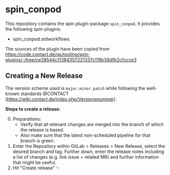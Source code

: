 # spin_conpod

This repository contains the spin plugin-package `spin_conpod`. It provides the
following spin-plugins:

-   spin_conpod.stdworkflows

The sources of the plugin have been copied from
https://code.contact.de/qs/tooling/spin-plugins/-/tree/ce38544c11384357221337c119b38dfb2c1ccce3

## Creating a New Release

The version scheme used is `major.minor.patch` while following the well-known
standards @CONTACT (https://wiki.contact.de/index.php/Versionsnummer).

**Steps to create a release:**

0. Preparations:
    - Verify that all relevant changes are merged into the branch of which the
      release is based.
    - Also make sure that the latest non-scheduled pipeline for that branch is
      green.
1. Enter the Repository within GitLab > Releases > New Release, select the
   desired branch and tag. Further down, enter the release notes including a
   list of changes (e.g. link issue + related MR) and further information that
   might be useful.
2. Hit "Create release" ✨

